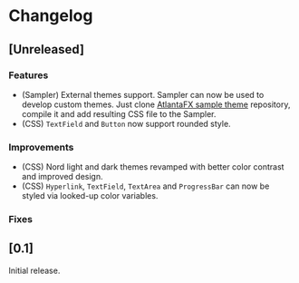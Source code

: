 # Changelog

## [Unreleased]

### Features

- (Sampler) External themes support. Sampler can now be used to develop custom themes. Just clone [AtlantaFX sample theme](https://github.com/mkpaz/atlantafx-sample-theme) repository, compile it and add resulting CSS file to the Sampler.
- (CSS) `TextField` and `Button` now support rounded style.

### Improvements

- (CSS) Nord light and dark themes revamped with better color contrast and improved design.
- (CSS) `Hyperlink`, `TextField`, `TextArea` and `ProgressBar` can now be styled via looked-up color variables.

### Fixes

## [0.1]

Initial release.
